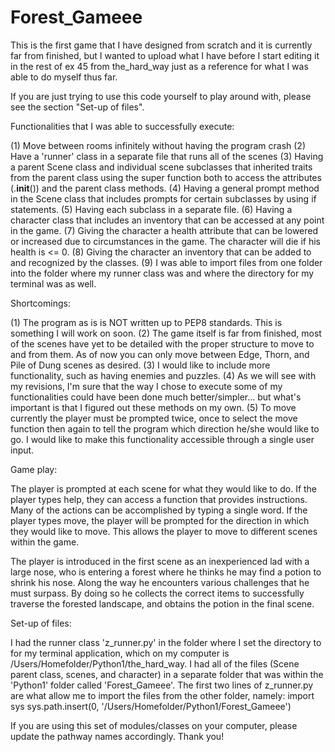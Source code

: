 # Forest_Gameee


This is the first game that I have designed from scratch and it is currently far from 
finished, but I wanted to upload what I have before I start editing it in the rest of
ex 45 from the_hard_way just as a reference for what I was able to do myself thus far.

If you are just trying to use this code yourself to play around with, please see the section "Set-up of files".

Functionalities that I was able to successfully execute:

(1) Move between rooms infinitely without having the program crash
(2) Have a 'runner' class in a separate file that runs all of the scenes
(3) Having a parent Scene class and individual scene subclasses that inherited traits from
the parent class using the super function both to access the attributes (.__init__()) and the parent class methods. 
(4) Having a general prompt method in the Scene class that includes prompts for certain subclasses by using if statements.
(5) Having each subclass in a separate file.
(6) Having a character class that includes an inventory that can be accessed at any point
in the game.
(7) Giving the character a health attribute that can be lowered or increased due to 
circumstances in the game. The character will die if his health is <= 0. 
(8) Giving the character an inventory that can be added to and recognized by the classes.
(9) I was able to import files from one folder into the folder where my runner class was
and where the directory for my terminal was as well. 


Shortcomings:

(1) The program as is is NOT written up to PEP8 standards. This is something I will work on soon.
(2) The game itself is far from finished, most of the scenes have yet to be detailed
with the proper structure to move to and from them. As of now you can only move between
Edge, Thorn, and Pile of Dung scenes as desired. 
(3) I would like to include more functionality, such as having enemies and puzzles. 
(4) As we will see with my revisions, I'm sure that the way I chose to execute some of my
functionalities could have been done much better/simpler... but what's important is that
I figured out these methods on my own. 
(5) To move currently the player must be prompted twice, once to select the move function
then again to tell the program which direction he/she would like to go. I would like
to make this functionality accessible through a single user input. 


Game play:

The player is prompted at each scene for what they would like to do. If the player types
help, they can access a function that provides instructions.
Many of the actions can be accomplished by typing a single word.
If the player types move, the player will be prompted for the direction in which they would like to move. This allows the player to move to different scenes within the game. 

The player is introduced in the first scene as an inexperienced lad with a large nose,
who is entering a forest where he thinks he may find a potion to shrink his nose.
Along the way he encounters various challenges that he must surpass. By doing so he collects the correct items to successfully traverse the forested landscape, and obtains the potion in the final scene. 


Set-up of files:

I had the runner class 'z_runner.py' in the folder where I set the directory to for my terminal application, which on my computer is /Users/Homefolder/Python1/the_hard_way. 
I had all of the files (Scene parent class, scenes, and character) in a separate folder that was within the 'Python1' folder called 'Forest_Gameee'. 
The first two lines of z_runner.py are what allow me to import the files from the other folder, namely:
import sys
sys.path.insert(0, '/Users/Homefolder/Python1/Forest_Gameee') 

If you are using this set of modules/classes on your computer, please update the pathway names accordingly. Thank you! 


